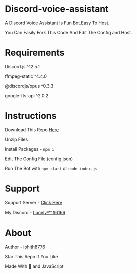 # Discord-voice-assistant
A Discord Voice Assistant Is Fun Bot.Easy To Host.

You Can Easily Fork This Code And Edit The Config and Host.

# Requirements

Discord.js ^12.5.1

ffmpeg-static ^4.4.0

@discordjs/opus ^0.3.3

google-tts-api ^2.0.2

# Instructions

Download This Repo [Here](https://github.com/lohith8776/Discord-voice-assistant/archive/refs/heads/main.zip)

Unzip Files

Install Packages - `npm i`

Edit The Config File (config.json)

Run The Bot with `npm start` or `node index.js`


# Support

Support Server - [Click Here](https://discord.gg/QDGGs7J5DP)

My Discord - [Lonelyᴰᵉᵛ#6166](https://discord.com/users/556727961739460629)


# About

Author - [lohith8776](https://github.com/lohith8776/)

Star This Repo If You Like

Made With 💖 and JavaScript
